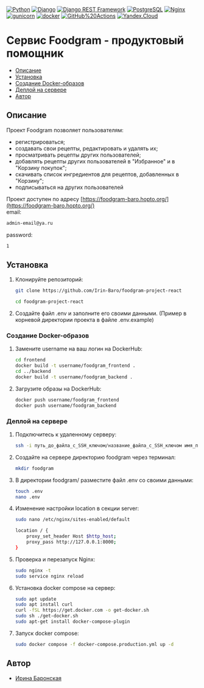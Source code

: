 [![Python](https://img.shields.io/badge/-Python-464646?style=flat-square&logo=Python)](https://www.python.org/)
[![Django](https://img.shields.io/badge/-Django-464646?style=flat-square&logo=Django)](https://www.djangoproject.com/)
[![Django REST Framework](https://img.shields.io/badge/-Django%20REST%20Framework-464646?style=flat-square&logo=Django%20REST%20Framework)](https://www.django-rest-framework.org/)
[![PostgreSQL](https://img.shields.io/badge/-PostgreSQL-464646?style=flat-square&logo=PostgreSQL)](https://www.postgresql.org/)
[![Nginx](https://img.shields.io/badge/-NGINX-464646?style=flat-square&logo=NGINX)](https://nginx.org/ru/)
[![gunicorn](https://img.shields.io/badge/-gunicorn-464646?style=flat-square&logo=gunicorn)](https://gunicorn.org/)
[![docker](https://img.shields.io/badge/-Docker-464646?style=flat-square&logo=docker)](https://www.docker.com/)
[![GitHub%20Actions](https://img.shields.io/badge/-GitHub%20Actions-464646?style=flat-square&logo=GitHub%20actions)](https://github.com/features/actions)
[![Yandex.Cloud](https://img.shields.io/badge/-Yandex.Cloud-464646?style=flat-square&logo=Yandex.Cloud)](https://cloud.yandex.ru/)
<br>

# Cервис Foodgram - продуктовый помощник

- [Описание](#description)
- [Установка](#run)
- [Создание Docker-образов](#docker)
- [Деплой на сервере](#deploy)
- [Автор](#author)


## Описание <a id=description></a>

Проект Foodgram позволяет пользователям:
  - регистрироваться;
  - создавать свои рецепты, редактировать и удалять их;
  - просматривать рецепты других пользователей;
  - добавлять рецепты других пользователей в "Избранное" и в "Корзину покупок";
  - скачивать список ингредиентов для рецептов, добавленных в "Корзину";
  - подписываться на других пользователей

Проект доступен по адресу [https://foodgram-baro.hopto.org/](https://foodgram-baro.hopto.org/)
<br>
email: 
```sh
admin-email@ya.ru
```
password:
```sh
1
```

## Установка <a id=run></a>

1. Клонируйте репозиторий:

    ```sh
    git clone https://github.com/Irin-Baro/foodgram-project-react
    ```
    ```sh
    cd foodgram-project-react
    ```
2. Создайте файл .env и заполните его своими данными. (Пример в корневой директории проекта в файле .env.example)

### Создание Docker-образов <a id=docker></a>

1.  Замените username на ваш логин на DockerHub:

    ```sh
    cd frontend
    docker build -t username/foodgram_frontend .
    cd ../backend
    docker build -t username/foodgram_backend . 
    ```

2. Загрузите образы на DockerHub:

    ```sh
    docker push username/foodgram_frontend
    docker push username/foodgram_backend
    ```

### Деплой на сервере <a id=deploy></a>

1. Подключитесь к удаленному серверу:

    ```sh
    ssh -i путь_до_файла_с_SSH_ключом/название_файла_с_SSH_ключом имя_пользователя@ip_адрес_сервера 
    ```

2. Создайте на сервере директорию foodgram через терминал:

    ```sh
    mkdir foodgram
    ```

3. В директории foodgram/ разместите файл .env со своими данными:

    ```sh
    touch .env
    nano .env
    ```

4. Изменение настройки location в секции server:

    ```sh
    sudo nano /etc/nginx/sites-enabled/default
    ```

    ```sh
    location / {
        proxy_set_header Host $http_host;
        proxy_pass http://127.0.0.1:8000;
    }
    ```

5. Проверка и перезапуск Nginx:

    ```sh
    sudo nginx -t
    sudo service nginx reload
    ```

6. Установка docker compose на сервер:

    ```sh
    sudo apt update
    sudo apt install curl
    curl -fSL https://get.docker.com -o get-docker.sh
    sudo sh ./get-docker.sh
    sudo apt-get install docker-compose-plugin
    ```

7. Запуск docker compose:

    ```sh
    sudo docker compose -f docker-compose.production.yml up -d
    ```

## Автор <a id=author></a>
 
- [Ирина Баронская](https://github.com/Irin-Baro)

